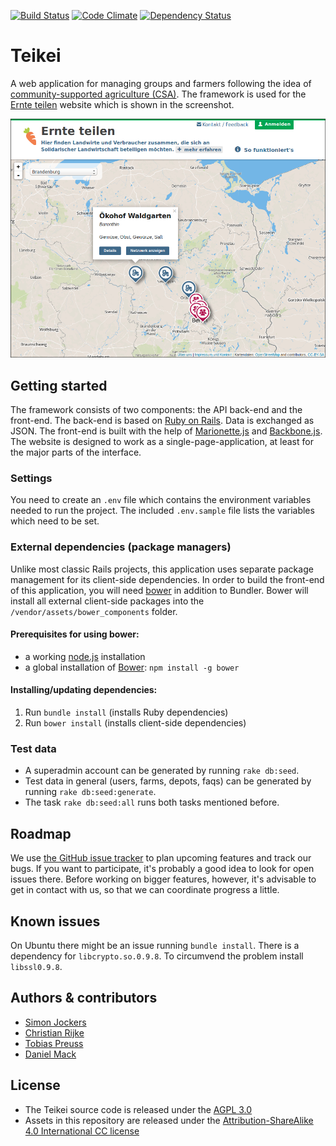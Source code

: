 [![Build Status](https://travis-ci.org/teikei/teikei.svg?branch=master)](https://travis-ci.org/teikei/teikei) [![Code Climate](https://codeclimate.com/github/teikei/teikei.png)](https://codeclimate.com/github/teikei/teikei) [![Dependency Status](https://www.versioneye.com/user/projects/52e534e8ec13750d0c0001ba/badge.png)](https://www.versioneye.com/user/projects/52e534e8ec13750d0c0001ba)

# Teikei

A web application for managing groups and farmers following the idea of [community-supported agriculture (CSA)][csa]. The framework is used for the [Ernte teilen][ernteteilen] website which is shown in the screenshot.

![Ernte teilen](screenshot.png "Ernte teilen")

## Getting started

The framework consists of two components: the API back-end and the front-end. The back-end is based on [Ruby on Rails][rubyonrails]. Data is exchanged as JSON. The front-end is built with the help of [Marionette.js][marionettejs] and [Backbone.js][backbonejs]. The website is designed to work as a single-page-application, at least for the major parts of the interface.

### Settings

You need to create an `.env` file which contains the environment variables needed to run the project. The included `.env.sample` file lists the variables which need to be set.

### External dependencies (package managers)

Unlike most classic Rails projects, this application uses separate package management for its client-side dependencies. In order to build the front-end of this application, you will need [bower][bower] in addition to Bundler. Bower will install all external client-side packages into the `/vendor/assets/bower_components` folder.

#### Prerequisites for using bower:

- a working [node.js][nodejs] installation
- a global installation of [Bower][bower]: `npm install -g bower`

#### Installing/updating dependencies:

1. Run `bundle install` (installs Ruby dependencies)
2. Run `bower install` (installs client-side dependencies)

### Test data

* A superadmin account can be generated by running `rake db:seed`.
* Test data in general (users, farms, depots, faqs) can be generated by running `rake db:seed:generate`.
* The task `rake db:seed:all` runs both tasks mentioned before.

## Roadmap

We use [the GitHub issue tracker](https://github.com/teikei/teikei/issues) to plan upcoming features and track our bugs. If you want to participate, it's probably a good idea to look for open issues there. Before working on bigger features, however, it's advisable to get in contact with us, so that we can coordinate progress a little.

## Known issues

On Ubuntu there might be an issue running `bundle install`. There is a dependency for `libcrypto.so.0.9.8`. To circumvend the problem install `libssl0.9.8`.

## Authors & contributors

* [Simon Jockers][sjockers]
* [Christian Rijke][cnrk]
* [Tobias Preuss][johnjohndoe]
* [Daniel Mack][zonque]

## License

* The Teikei source code is released under the [AGPL 3.0](https://www.gnu.org/licenses/agpl-3.0.html)
* Assets in this repository are released under the [Attribution-ShareAlike 4.0 International CC license](http://creativecommons.org/licenses/by-sa/4.0/)

[ernteteilen]: https://ernte-teilen.org
[csa]: http://en.wikipedia.org/wiki/Community-supported_agriculture
[sjockers]: https://github.com/sjockers
[cnrk]: https://github.com/cnrk
[johnjohndoe]: https://github.com/johnjohndoe
[zonque]: https://github.com/zonque
[trello]: https://trello.com
[rubyonrails]: http://rubyonrails.org
[backbonejs]: http://backbonejs.org
[marionettejs]: http://marionettejs.com
[bower]: http://bower.io
[nodejs]: http://nodejs.org
